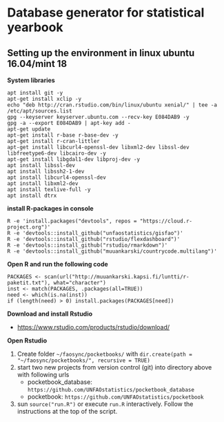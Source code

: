 Database generator for statistical yearbook
============================================



Setting up the environment in linux ubuntu 16.04/mint 18
-------------------------------------------------

**System libraries**

```
apt install git -y
apt-get install xclip -y
echo "deb http://cran.rstudio.com/bin/linux/ubuntu xenial/" | tee -a /etc/apt/sources.list
gpg --keyserver keyserver.ubuntu.com --recv-key E084DAB9 -y
gpg -a --export E084DAB9 | apt-key add -
apt-get update
apt-get install r-base r-base-dev -y
apt-get install r-cran-littler
apt-get install libcurl4-openssl-dev libxml2-dev libssl-dev libfreetype6-dev libcairo-dev -y
apt-get install libgdal1-dev libproj-dev -y
apt install libssl-dev
apt install libssh2-1-dev
apt install libcurl4-openssl-dev
apt install libxml2-dev
apt install texlive-full -y
apt install dtrx
```

**install R-packages in console**

```
R -e 'install.packages("devtools", repos = "https://cloud.r-project.org")' 
R -e 'devtools::install_github("unfaostatistics/gisfao")' 
R -e 'devtools::install_github("rstudio/flexdashboard")' 
R -e 'devtools::install_github("rstudio/rmarkdown")'
R -e 'devtools::install_github("muuankarski/countrycode.multilang")'
```

**Open R and run the following code**

```
PACKAGES <- scan(url("http://muuankarski.kapsi.fi/luntti/r-paketit.txt"), what="character")
inst <- match(PACKAGES, .packages(all=TRUE))
need <- which(is.na(inst))
if (length(need) > 0) install.packages(PACKAGES[need])
```

**Download and install Rstudio**

- <https://www.rstudio.com/products/rstudio/download/>

**Open Rstudio**

1. Create folder `~/faosync/pocketbooks/` with `dir.create(path = "~/faosync/pocketbooks/", recursive = TRUE)`
2. start two new projects from version control (git) into directory above with following urls
    - pocketbook_database: `https://github.com/UNFAOstatistics/pocketbook_database`
    -  pocketbook: `https://github.com/UNFAOstatistics/pocketbook`
4. sun `source("run.R")` or execute `run.R` interactively. Follow the instructions at the top of the script.
